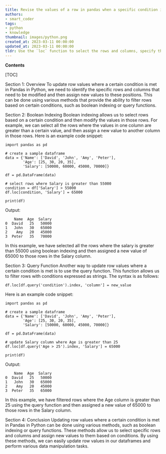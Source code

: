 ```yaml
---
title: Revise the values of a row in pandas when a specific condition is satisfied
authors:
- smart_coder
tags:
- python
- knowledge
thumbnail: images/python.png
created_at: 2023-03-11 00:00:00
updated_at: 2023-03-11 00:00:00
tldr: Use the `loc` function to select the rows and columns, specify the condition to be met, and assign the new values to the selected rows and columns.
---
```


**Contents**

[TOC]

Section 1: Overview
To update row values where a certain condition is met in Pandas in Python, we need to identify the specific rows and columns that need to be modified and then assign new values to these positions. This can be done using various methods that provide the ability to filter rows based on certain conditions, such as boolean indexing or query functions.

Section 2: Boolean Indexing
Boolean indexing allows us to select rows based on a certain condition and then modify the values in those rows. For example, we can select all the rows where the values in one column are greater than a certain value, and then assign a new value to another column in those rows. Here is an example code snippet:

```
import pandas as pd

# create a sample dataframe
data = {'Name': ['David', 'John', 'Amy', 'Peter'],
        'Age': [25, 30, 20, 35],
        'Salary': [50000, 60000, 45000, 70000]}

df = pd.DataFrame(data)

# select rows where Salary is greater than 55000
condition = df['Salary'] > 55000
df.loc[condition, 'Salary'] = 65000

print(df)
```

Output:

```
    Name  Age  Salary
0  David   25   50000
1   John   30   65000
2    Amy   20   45000
3  Peter   35   70000
```

In this example, we have selected all the rows where the salary is greater than 55000 using boolean indexing and then assigned a new value of 65000 to those rows in the Salary column.

Section 3: Query Function
Another way to update row values where a certain condition is met is to use the query function. This function allows us to filter rows with conditions expressed as strings. The syntax is as follows:

```
df.loc[df.query('condition').index, 'column'] = new_value
```

Here is an example code snippet:

```
import pandas as pd

# create a sample dataframe
data = {'Name': ['David', 'John', 'Amy', 'Peter'],
        'Age': [25, 30, 20, 35],
        'Salary': [50000, 60000, 45000, 70000]}

df = pd.DataFrame(data)

# update Salary column where Age is greater than 25
df.loc[df.query('Age > 25').index, 'Salary'] = 65000

print(df)
```

Output:

```
    Name  Age  Salary
0  David   25   50000
1   John   30   65000
2    Amy   20   45000
3  Peter   35   65000
```

In this example, we have filtered rows where the Age column is greater than 25 using the query function and then assigned a new value of 65000 to those rows in the Salary column.

Section 4: Conclusion
Updating row values where a certain condition is met in Pandas in Python can be done using various methods, such as boolean indexing or query functions. These methods allow us to select specific rows and columns and assign new values to them based on conditions. By using these methods, we can easily update row values in our dataframes and perform various data manipulation tasks.
